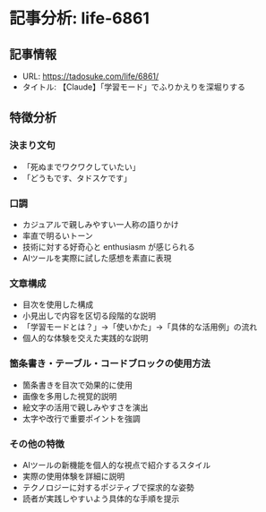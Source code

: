 # 記事分析: life-6861

## 記事情報
- URL: https://tadosuke.com/life/6861/
- タイトル: 【Claude】「学習モード」でふりかえりを深堀りする

## 特徴分析

### 決まり文句
- 「死ぬまでワクワクしていたい」
- 「どうもです、タドスケです」

### 口調
- カジュアルで親しみやすい一人称の語りかけ
- 率直で明るいトーン
- 技術に対する好奇心と enthusiasm が感じられる
- AIツールを実際に試した感想を素直に表現

### 文章構成
- 目次を使用した構成
- 小見出しで内容を区切る段階的な説明
- 「学習モードとは？」→「使いかた」→「具体的な活用例」の流れ
- 個人的な体験を交えた実践的な説明

### 箇条書き・テーブル・コードブロックの使用方法
- 箇条書きを目次で効果的に使用
- 画像を多用した視覚的説明
- 絵文字の活用で親しみやすさを演出
- 太字や改行で重要ポイントを強調

### その他の特徴
- AIツールの新機能を個人的な視点で紹介するスタイル
- 実際の使用体験を詳細に説明
- テクノロジーに対するポジティブで探求的な姿勢
- 読者が実践しやすいよう具体的な手順を提示
